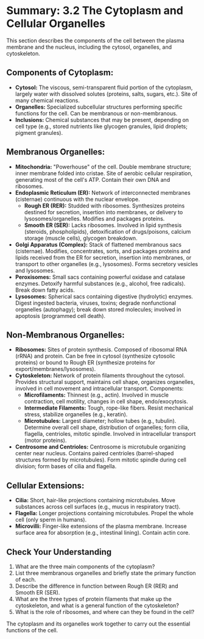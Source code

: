 # Summary: 3.2 The Cytoplasm and Cellular Organelles

This section describes the components of the cell between the plasma membrane and the nucleus, including the cytosol, organelles, and cytoskeleton.

## Components of Cytoplasm:

*   **Cytosol:** The viscous, semi-transparent fluid portion of the cytoplasm, largely water with dissolved solutes (proteins, salts, sugars, etc.). Site of many chemical reactions.
*   **Organelles:** Specialized subcellular structures performing specific functions for the cell. Can be membranous or non-membranous.
*   **Inclusions:** Chemical substances that may be present, depending on cell type (e.g., stored nutrients like glycogen granules, lipid droplets; pigment granules).

## Membranous Organelles:

*   **Mitochondria:** "Powerhouse" of the cell. Double membrane structure; inner membrane folded into cristae. Site of aerobic cellular respiration, generating most of the cell's ATP. Contain their own DNA and ribosomes.
*   **Endoplasmic Reticulum (ER):** Network of interconnected membranes (cisternae) continuous with the nuclear envelope.
    *   **Rough ER (RER):** Studded with ribosomes. Synthesizes proteins destined for secretion, insertion into membranes, or delivery to lysosomes/organelles. Modifies and packages proteins.
    *   **Smooth ER (SER):** Lacks ribosomes. Involved in lipid synthesis (steroids, phospholipids), detoxification of drugs/poisons, calcium storage (muscle cells), glycogen breakdown.
*   **Golgi Apparatus (Complex):** Stack of flattened membranous sacs (cisternae). Modifies, concentrates, sorts, and packages proteins and lipids received from the ER for secretion, insertion into membranes, or transport to other organelles (e.g., lysosomes). Forms secretory vesicles and lysosomes.
*   **Peroxisomes:** Small sacs containing powerful oxidase and catalase enzymes. Detoxify harmful substances (e.g., alcohol, free radicals). Break down fatty acids.
*   **Lysosomes:** Spherical sacs containing digestive (hydrolytic) enzymes. Digest ingested bacteria, viruses, toxins; degrade nonfunctional organelles (autophagy); break down stored molecules; involved in apoptosis (programmed cell death).

## Non-Membranous Organelles:

*   **Ribosomes:** Sites of protein synthesis. Composed of ribosomal RNA (rRNA) and protein. Can be free in cytosol (synthesize cytosolic proteins) or bound to Rough ER (synthesize proteins for export/membranes/lysosomes).
*   **Cytoskeleton:** Network of protein filaments throughout the cytosol. Provides structural support, maintains cell shape, organizes organelles, involved in cell movement and intracellular transport. Components:
    *   **Microfilaments:** Thinnest (e.g., actin). Involved in muscle contraction, cell motility, changes in cell shape, endo/exocytosis.
    *   **Intermediate Filaments:** Tough, rope-like fibers. Resist mechanical stress, stabilize organelles (e.g., keratin).
    *   **Microtubules:** Largest diameter; hollow tubes (e.g., tubulin). Determine overall cell shape, distribution of organelles; form cilia, flagella, centrioles, mitotic spindle. Involved in intracellular transport (motor proteins).
*   **Centrosome and Centrioles:** Centrosome is microtubule organizing center near nucleus. Contains paired centrioles (barrel-shaped structures formed by microtubules). Form mitotic spindle during cell division; form bases of cilia and flagella.

## Cellular Extensions:

*   **Cilia:** Short, hair-like projections containing microtubules. Move substances across cell surfaces (e.g., mucus in respiratory tract).
*   **Flagella:** Longer projections containing microtubules. Propel the whole cell (only sperm in humans).
*   **Microvilli:** Finger-like extensions of the plasma membrane. Increase surface area for absorption (e.g., intestinal lining). Contain actin core.

## Check Your Understanding

1.  What are the three main components of the cytoplasm?
2.  List three membranous organelles and briefly state the primary function of each.
3.  Describe the difference in function between Rough ER (RER) and Smooth ER (SER).
4.  What are the three types of protein filaments that make up the cytoskeleton, and what is a general function of the cytoskeleton?
5.  What is the role of ribosomes, and where can they be found in the cell?

The cytoplasm and its organelles work together to carry out the essential functions of the cell.
